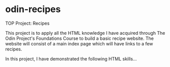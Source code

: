 # odin-recipes
TOP Project: Recipes

This project is to apply all the HTML knowledge I have acquired through The Odin Project's Foundations Course to build a basic recipe website. The website will consist of a main index page which will have links to a few recipes. 

In this project, I have demonstrated the following HTML skills...